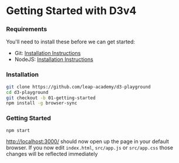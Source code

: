 # Getting Started with D3v4

### Requirements
You'll need to install these before we can get started:

* Git: [Installation Instructions](https://git-scm.com/book/en/v2/Getting-Started-Installing-Git)
* NodeJS: [Installation Instructions](https://nodejs.org/en/)

### Installation
```sh
git clone https://github.com/leap-academy/d3-playground
cd d3-playground
git checkout -b 01-getting-started
npm install -g browser-sync
```

### Getting Started
```sh
npm start
```
[http://localhost:3000/](http://localhost:3000/) should now open up the page in your default browser. If you now edit `index.html`, `src/app.js` or `src/app.css` those changes will be reflected immediately
